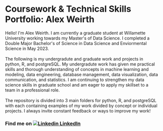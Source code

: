 # Coursework & Technical Skills Portfolio: Alex Weirth

<div>
    <p>
      Hello! I'm Alex Weirth. I am currently a graduate student at Willamette University working towards my Master's of Data Science. I completed a Double Major Bachelor's of Science in Data Science and
      Enviormental Science in May 2023.
      <br><br>
      The following is my undergradute and graduate work and projects in python, R, and postgreSQL. My undergradute work has given me practical skills and thorough
      understanding of concepts in machine learning and modeling, data engineering, database management, data visualization, data communication, and
      statistics. I am continuing to strengthen my data science skills in graduate school and am eager to apply my skillset to a team in a professional role.
      <br><br>
      The repository is divided into 3 main folders for python, R, and postgreSQL with each containing examples of my work divided by concept or individual
      projects. I always invite constant feedback or ways to improve my work!
    </p>
</div>

    
### Find me on [![Linkedin](https://i.stack.imgur.com/gVE0j.png) LinkedIn](https://www.linkedin.com/in/alexweirth/)

